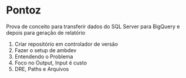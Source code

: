 # Pontoz

Prova de conceito para transferir dados do SQL Server para BigQuery e depois para geração de relatório

1. Criar repositório em controlador de versão
2. Fazer o setup de ambdev
3. Entendendo o Problema
4. Foco no Output, Input é custo
5. DRE, Paths e Arquivos

